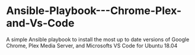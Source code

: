 # Ansible-Playbook---Chrome-Plex-and-Vs-Code
A simple Ansible playbook to install the most up to date versions of Google Chrome, Plex Media Server, and Microsofts VS Code for Ubuntu 18.04
